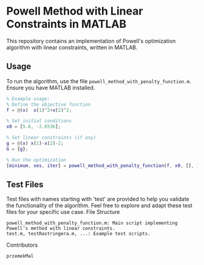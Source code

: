 # Powell Method with Linear Constraints in MATLAB

This repository contains an implementation of Powell's optimization algorithm with linear constraints, written in MATLAB.

## Usage

To run the algorithm, use the file `powell_method_with_penalty_function.m`. Ensure you have MATLAB installed.

```matlab
% Example usage:
% Define the objective function
f = @(x)  x(1)^2+x(2)^2;

% Set initial conditions
x0 = [5.6, -2.6536];

% Set linear constraints (if any)
g = @(x) x(1)-x(2)-2;
G = {g};

% Run the optimization
[minimum, xes, iter] = powell_method_with_penalty_function(f, x0, [], 10, 10e-3, 12, G);
```
## Test Files

Test files with names starting with 'test' are provided to help you validate the functionality of the algorithm. Feel free to explore and adapt these test files for your specific use case.
File Structure

    powell_method_with_penalty_function.m: Main script implementing Powell's method with linear constraints.
    test.m, testRastringera.m, ...: Example test scripts.

Contributors

    przemekMal
